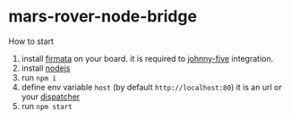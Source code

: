 # mars-rover-node-bridge

How to start

1. install [firmata](https://github.com/firmata/arduino) on your board. it is required to [johnny-five](http://johnny-five.io/platform-support/#arduino-uno) integration.
1. install [nodejs](https://nodejs.org/en/)
1. run `npm i`
1. define env variable `host` (by default `http://localhost:80`) it is an url or your [dispatcher](https://github.com/spaceshipyard/mars-rover-dispatcher)
1. run `npm start`